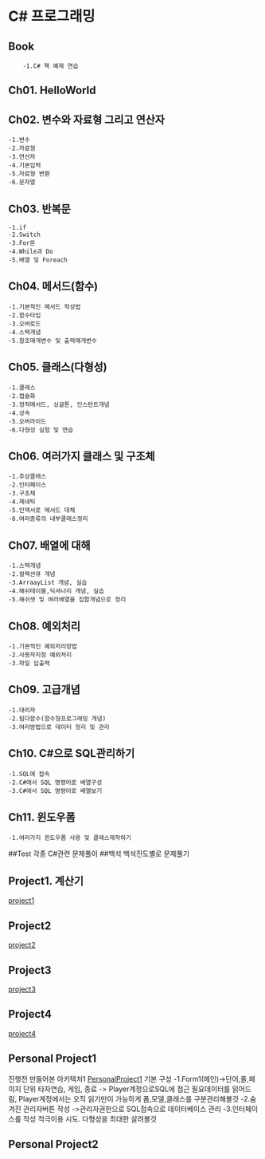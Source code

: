 # C\# 프로그래밍

## Book
    	-1.C# 책 예제 연습
## Ch01. HelloWorld
## Ch02. 변수와 자료형 그리고 연산자
	-1.변수
	-2.자료형
	-3.연산자
	-4.기본입력
	-5.자료형 변환
	-6.문자열
## Ch03. 반복문
	-1.if
	-2.Switch
	-3.For문
	-4.While과 Do
 	-5.배열 및 Foreach
## Ch04. 메서드(함수)
	-1.기본적인 메서드 작성법
	-2.함수타입
	-3.오버로드
	-4.스택개념
	-5.참조매개변수 및 출력매개변수	
## Ch05. 클래스(다형성)
	-1.클래스
	-2.캡슐화
	-3.정적메서드, 싱글톤, 인스턴트개념
	-4.상속
	-5.오버라이드
	-6.다형성 실험 및 연습
## Ch06. 여러가지 클래스 및 구조체
	-1.추상클래스
	-2.인터페이스
	-3.구조체
	-4.제네틱
	-5.인덱서로 메서드 대체
	-6.여러종류의 내부클래스정리
## Ch07. 배열에 대해
	-1.스택개념
	-2.컬렉션큐 개념
	-3.ArraayList 개념, 실습
	-4.해쉬테이블,딕셔너리 개념, 실습
	-5.해쉬셋 및 여러배열을 집합개념으로 정리
## Ch08. 예외처리
	-1.기본적인 예외처리방법
	-2.사용자지정 예외처리
	-3.파일 입출력
## Ch09. 고급개념
	-1.대리자
	-2.림다함수(함수형프로그래밍 개념)
	-3.여러방법으로 데이터 정리 및 관리
## Ch10. C#으로 SQL관리하기
	-1.SQL에 접속
	-2.C#에서 SQL 명령어로 배열구성
	-3.C#에서 SQL 명령어로 배열보기
## Ch11. 윈도우폼 
	-1.여러가지 윈도우폼 사용 및 클래스제작하기
##Test  각종 C#관련 문제풀이
##백석 백석진도별로 문제풀기
## Project1. 계산기
[project1](./projecct1/projecct1.png)
## Project2
[project2](./Project2/data.png)
## Project3
[project3](./Project3/dhahr.png)
## Project4
[project4](./Project4/game.png)
## Personal Project1
진행전 만들어본 아키텍처1
[PersonalProject1](./Personal%20Project%201/TypingTrainProgram.png)
기본 구성
	-1.Form1(메인)->단어,줄,페이지 단위 타자연습, 게임, 종료 -> Player계정으로SQL에 접근 필요데이터를 읽어드림, Player계정에서는 오직 읽기만이 가능하게 폼,모델,클래스를 구분관리해볼것
	-2.숨겨진 관리자버튼 작성 ->관리자권한으로 SQL접속으로 데이터베이스 관리
	-3.인터페이스를 작성 적극이용 시도. 다형성을 최대한 살려볼것
## Personal Project2
